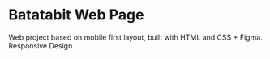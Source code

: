 # Batatabit Web Page
 Web project based on mobile first layout, built with HTML and CSS + Figma. Responsive Design.
